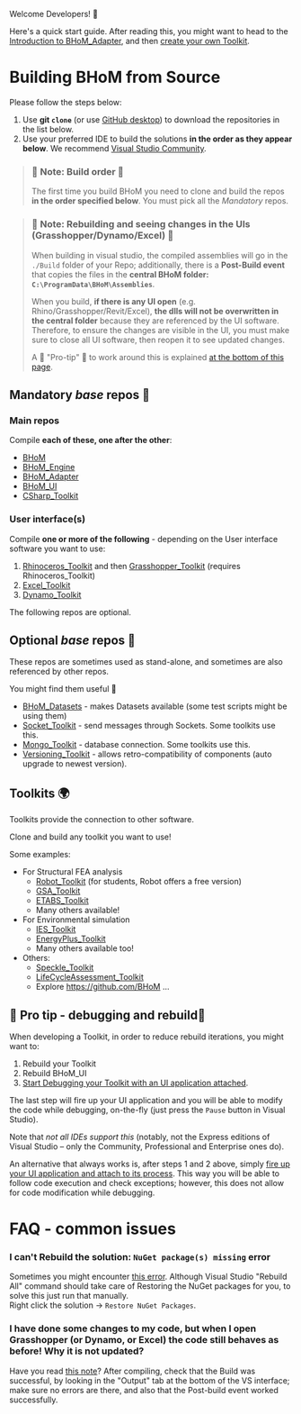 Welcome Developers! :rocket:

Here's a quick start guide. After reading this, you might want to head to the [Introduction to BHoM_Adapter](/Introduction-to-the-BHoM_Adapter), and then [create your own Toolkit](/The-BHoM-Toolkit).

# Building BHoM from Source

Please follow the steps below:

1. Use **git `clone`** (or use [GitHub desktop](https://desktop.github.com/)) to download the repositories in the list below.
2. Use your preferred IDE to build the solutions **in the order as they appear below**. 
We recommend [Visual Studio Community](https://visualstudio.microsoft.com/vs/community/).

> ### :triangular_flag_on_post: Note: Build order :triangular_flag_on_post:
> The first time you build BHoM you need to clone and build the repos **in the order specified below**.
> You must pick all the _Mandatory_ repos.

> ### :triangular_flag_on_post: Note: Rebuilding and seeing changes in the UIs (Grasshopper/Dynamo/Excel) :triangular_flag_on_post:
> When building in visual studio, the compiled assemblies will go in the `./Build` folder of your Repo; additionally, there is a **Post-Build event** that copies the files in the **central BHoM folder: `C:\ProgramData\BHoM\Assemblies`**.
>
> When you build, **if there is any UI open** (e.g. Rhino/Grasshopper/Revit/Excel), **the dlls will not be overwritten in the central folder** because they are referenced by the UI software. Therefore, to ensure the changes are visible in the UI, you must make sure to close all UI software, then reopen it to see updated changes.
>
> A 🔰 "Pro-tip" 🔰  to work around this is explained [at the bottom of this page](#beginner-pro-tip---debugging-and-rebuildbeginner).



## Mandatory _base_ repos :red_circle: 

### Main repos
Compile **each of these, one after the other**:
- [BHoM](https://github.com/BHoM/BHoM)
- [BHoM_Engine](https://github.com/BHoM/BHoM_Engine)
- [BHoM_Adapter](https://github.com/BHoM/BHoM_Adapter) 
- [BHoM_UI](https://github.com/BHoM/BHoM_UI)
- [CSharp_Toolkit](https://github.com/BHoM/CSharp_Toolkit)
   
### User interface(s)
Compile **one or more of the following** - depending on the User interface software you want to use:
1. [Rhinoceros_Toolkit](https://github.com/BHoM/Rhinoceros_Toolkit) and then [Grasshopper_Toolkit](https://github.com/BHoM/Grasshopper_Toolkit) (requires Rhinoceros_Toolkit)
2. [Excel_Toolkit](https://github.com/BHoM/Excel_Toolkit)
3. [Dynamo_Toolkit](https://github.com/BHoM/Dynamo_Toolkit)


The following repos are optional.

## Optional _base_ repos :large_blue_circle:
These repos are sometimes used as stand-alone, and sometimes are also referenced by other repos. 

You might find them useful 🚀 

- [BHoM_Datasets](https://github.com/BHoM/BHoM_Datasets) - makes Datasets available (some test scripts might be using them)
- [Socket_Toolkit](https://github.com/BHoM/Socket_Toolkit) - send messages through Sockets. Some toolkits use this.
- [Mongo_Toolkit](https://github.com/BHoM/Mongo_Toolkit) - database connection. Some toolkits use this.
- [Versioning_Toolkit](https://github.com/BHoM/Versioning_Toolkit) - allows retro-compatibility of components (auto upgrade to newest version).


## Toolkits :earth_africa:

Toolkits provide the connection to other software.

Clone and build any toolkit you want to use!

Some examples:

- For Structural FEA analysis
   - [Robot_Toolkit](https://github.com/BHoM/Robot_Toolkit) (for students, Robot offers a free version)
   - [GSA_Toolkit](https://github.com/BHoM/GSA_Toolkit)
   - [ETABS_Toolkit](https://github.com/BHoM/ETABS_Toolkit)
   - Many others available!
- For Environmental simulation 
   - [IES_Toolkit](https://github.com/BHoM/IES_Toolkit)
   - [EnergyPlus_Toolkit](https://github.com/BHoM/EnergyPlus_Toolkit)
   - Many others available too!
- Others:
   - [Speckle_Toolkit](https://github.com/BHoM/Speckle_Toolkit)
   - [LifeCycleAssessment_Toolkit](https://github.com/BHoM/LifeCycleAssessment_Toolkit)
   - Explore https://github.com/BHoM ...


## :beginner: Pro tip - debugging and rebuild:beginner:

When developing a Toolkit, in order to reduce rebuild iterations, you might want to:
1. Rebuild your Toolkit
2. Rebuild BHoM_UI 
3. [Start Debugging your Toolkit with an UI application attached](https://user-images.githubusercontent.com/6352844/74458548-c91ba000-4e81-11ea-9590-cf37698b911a.png). 

The last step will fire up your UI application and you will be able to modify the code while debugging, on-the-fly (just press the `Pause` button in Visual Studio).

Note that _not all IDEs support this_ (notably, not the Express editions of Visual Studio – only the Community, Professional and Enterprise ones do).

An alternative that always works is, after steps 1 and 2 above, simply [fire up your UI application and attach to its process](https://docs.microsoft.com/en-us/visualstudio/debugger/attach-to-running-processes-with-the-visual-studio-debugger?view=vs-2019#BKMK_Attach_to_a_running_process).
This way you will be able to follow code execution and check exceptions; however, this does not allow for code modification while debugging.

# FAQ - common issues

### I can't Rebuild the solution: `NuGet package(s) missing` error
Sometimes you might encounter [this error](https://user-images.githubusercontent.com/6352844/74666820-1e192800-519a-11ea-9c4e-340ea8cedbc9.png). Although Visual Studio "Rebuild All" command should take care of Restoring the NuGet packages for you, to solve this just run that manually.  
Right click the solution → `Restore NuGet Packages`.

### I have done some changes to my code, but when I open Grasshopper (or Dynamo, or Excel) the code still behaves as before! Why it is not updated?
Have you read [this note](#triangular_flag_on_post-note-rebuilding-and-seeing-changes-in-the-uis-grasshopperdynamoexcel-triangular_flag_on_post)? After compiling, check that the Build was successful, by looking in the "Output" tab at the bottom of the VS interface; make sure no errors are there, and also that the Post-build event worked successfully.

